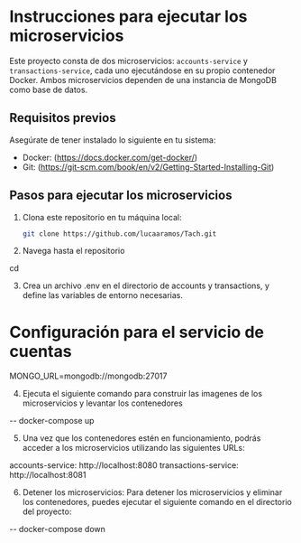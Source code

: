 # Instrucciones para ejecutar los microservicios

Este proyecto consta de dos microservicios: `accounts-service` y `transactions-service`, cada uno ejecutándose en su propio contenedor Docker. Ambos microservicios dependen de una instancia de MongoDB como base de datos.

## Requisitos previos

Asegúrate de tener instalado lo siguiente en tu sistema:

- Docker: (https://docs.docker.com/get-docker/)
- Git: (https://git-scm.com/book/en/v2/Getting-Started-Installing-Git)

## Pasos para ejecutar los microservicios

1. Clona este repositorio en tu máquina local:

   ```bash
   git clone https://github.com/lucaaramos/Tach.git

2. Navega hasta el repositorio

cd <Tach>

3. Crea un archivo .env en el directorio de accounts y transactions, y define las variables de entorno necesarias.

# Configuración para el servicio de cuentas
MONGO_URL=mongodb://mongodb:27017

4. Ejecuta el siguiente comando para construir las imagenes de los microservicios y levantar los contenedores

-- docker-compose up

5. Una vez que los contenedores estén en funcionamiento, podrás acceder a los microservicios utilizando las siguientes URLs:

accounts-service: http://localhost:8080
transactions-service: http://localhost:8081

6. Detener los microservicios:
Para detener los microservicios y eliminar los contenedores, puedes ejecutar el siguiente comando en el directorio del proyecto:

-- docker-compose down

